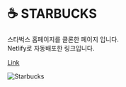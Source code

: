 # ☕ STARBUCKS

스타벅스 홈페이지를 클론한 페이지 입니다.<br/>
Netlify로 자동배포한 링크입니다.

[Link](https://phenomenal-centaur-724403.netlify.app/)

![Starbucks](https://user-images.githubusercontent.com/79841977/226262485-6a682e37-f86a-4830-9e3f-3a3af1753f82.PNG)
